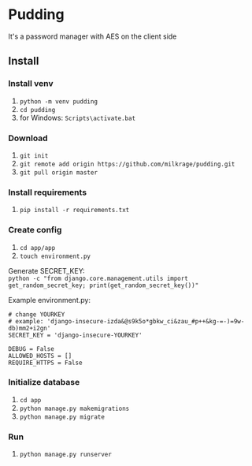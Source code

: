 # Pudding
It's a password manager with AES on the client side

## Install

### Install venv
1. `python -m venv pudding`
2. `cd pudding`
3. for Windows: `Scripts\activate.bat`

### Download
1. `git init` 
2. `git remote add origin https://github.com/milkrage/pudding.git`
3. `git pull origin master`

### Install requirements
1. `pip install -r requirements.txt`

### Create config
1. `cd app/app`
2. `touch environment.py`

Generate SECRET_KEY: <br>
`python -c "from django.core.management.utils import get_random_secret_key; print(get_random_secret_key())"`

Example environment.py:
```
# change YOURKEY 
# example: 'django-insecure-izda&@s9k5o*gbkw_ci&zau_#p++&kg-=-)=9w-db)mm2+i2gn'
SECRET_KEY = 'django-insecure-YOURKEY'

DEBUG = False
ALLOWED_HOSTS = []
REQUIRE_HTTPS = False
```

### Initialize database
1. `cd app`
2. `python manage.py makemigrations`
3. `python manage.py migrate`

### Run
1. `python manage.py runserver`